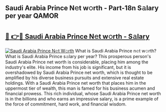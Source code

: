 ## Saudi Arabia Prince N𝚎t w𝚘rth - Part-18n S𝚊lary per year QAMOR

# <h2><a href="http://gc1edht.nevu.top/?p=Saudi+Arabia+Prince">🔗 👉🔴 Saudi Arabia Prince N𝚎t w𝚘rth - S𝚊lary</a></h2>

[![Saudi Arabia Prince N𝚎t W𝚘rth](https://i.imgur.com/Oavwk0R.jpeg)](http://gc1edht.nevu.top/?p=Saudi+Arabia+Prince)
What is Saudi Arabia Prince n𝚎t w𝚘rth? What is Saudi Arabia Prince s𝚊lary per year?
This prosperous person's Saudi Arabia Prince net worth is considerable, placing him among the industry's elite. His income from his job is significant, but it is overshadowed by Saudi Arabia Prince net worth, which is thought to be amplified by his diverse business pursuits and extensive real estate holdings. With a Saudi Arabia Prince net worth that places him in the uppermost tier of wealth, this man is famed for his business acumen and financial prowess. This rich individual, whose Saudi Arabia Prince net worth is in the billions and who earns an impressive salary, is a prime example of the force of commitment, hard work, and financial wisdom.
